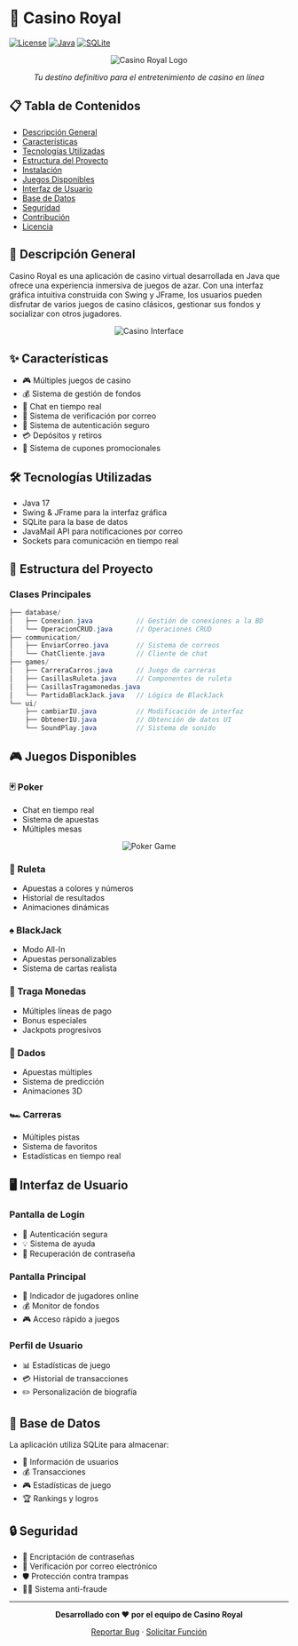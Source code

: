 # 🎰 Casino Royal

[![License](https://img.shields.io/badge/License-MIT-blue.svg)](LICENSE)
[![Java](https://img.shields.io/badge/Java-17-red.svg)](https://www.oracle.com/java/)
[![SQLite](https://img.shields.io/badge/SQLite-3.36-green.svg)](https://www.sqlite.org/)

<div align="center">
  <img src="/api/placeholder/800/400" alt="Casino Royal Logo">
  
  *Tu destino definitivo para el entretenimiento de casino en línea*
</div>

## 📋 Tabla de Contenidos

- [Descripción General](#-descripción-general)
- [Características](#-características)
- [Tecnologías Utilizadas](#-tecnologías-utilizadas)
- [Estructura del Proyecto](#-estructura-del-proyecto)
- [Instalación](#-instalación)
- [Juegos Disponibles](#-juegos-disponibles)
- [Interfaz de Usuario](#-interfaz-de-usuario)
- [Base de Datos](#-base-de-datos)
- [Seguridad](#-seguridad)
- [Contribución](#-contribución)
- [Licencia](#-licencia)

## 🎲 Descripción General

Casino Royal es una aplicación de casino virtual desarrollada en Java que ofrece una experiencia inmersiva de juegos de azar. Con una interfaz gráfica intuitiva construida con Swing y JFrame, los usuarios pueden disfrutar de varios juegos de casino clásicos, gestionar sus fondos y socializar con otros jugadores.

<div align="center">
  <img src="/api/placeholder/800/400" alt="Casino Interface">
</div>

## ✨ Características

- 🎮 Múltiples juegos de casino
- 💰 Sistema de gestión de fondos
- 💬 Chat en tiempo real
- 📧 Sistema de verificación por correo
- 🔐 Sistema de autenticación seguro
- 💳 Depósitos y retiros
- 🎁 Sistema de cupones promocionales

## 🛠 Tecnologías Utilizadas

- Java 17
- Swing & JFrame para la interfaz gráfica
- SQLite para la base de datos
- JavaMail API para notificaciones por correo
- Sockets para comunicación en tiempo real

## 📁 Estructura del Proyecto

### Clases Principales

```java
├── database/
│   ├── Conexion.java           // Gestión de conexiones a la BD
│   └── OperacionCRUD.java      // Operaciones CRUD
├── communication/
│   ├── EnviarCorreo.java       // Sistema de correos
│   └── ChatCliente.java        // Cliente de chat
├── games/
│   ├── CarreraCarros.java      // Juego de carreras
│   ├── CasillasRuleta.java     // Componentes de ruleta
│   ├── CasillasTragamonedas.java
│   └── PartidaBlackJack.java   // Lógica de BlackJack
└── ui/
    ├── cambiarIU.java          // Modificación de interfaz
    ├── ObtenerIU.java          // Obtención de datos UI
    └── SoundPlay.java          // Sistema de sonido
```

## 🎮 Juegos Disponibles

### 🃏 Poker

- Chat en tiempo real
- Sistema de apuestas
- Múltiples mesas

<div align="center">
  <img src="/api/placeholder/800/400" alt="Poker Game">
</div>

### 🎲 Ruleta

- Apuestas a colores y números
- Historial de resultados
- Animaciones dinámicas

### ♠️ BlackJack

- Modo All-In
- Apuestas personalizables
- Sistema de cartas realista

### 🎰 Traga Monedas

- Múltiples líneas de pago
- Bonus especiales
- Jackpots progresivos

### 🎲 Dados

- Apuestas múltiples
- Sistema de predicción
- Animaciones 3D

### 🏎 Carreras

- Múltiples pistas
- Sistema de favoritos
- Estadísticas en tiempo real

## 🖥 Interfaz de Usuario

### Pantalla de Login

- 🔑 Autenticación segura
- 💡 Sistema de ayuda
- 🔄 Recuperación de contraseña

### Pantalla Principal

- 👥 Indicador de jugadores online
- 💰 Monitor de fondos
- 🎮 Acceso rápido a juegos

### Perfil de Usuario

- 📊 Estadísticas de juego
- 💳 Historial de transacciones
- ✏️ Personalización de biografía

## 💾 Base de Datos

La aplicación utiliza SQLite para almacenar:

- 👤 Información de usuarios
- 💰 Transacciones
- 🎮 Estadísticas de juego
- 🏆 Rankings y logros

## 🔒 Seguridad

- 🔐 Encriptación de contraseñas
- 📧 Verificación por correo electrónico
- 🛡 Protección contra trampas
- 💂‍♂️ Sistema anti-fraude

---

<div align="center">
  
  **Desarrollado con ❤️ por el equipo de Casino Royal**
  
  [Reportar Bug](https://github.com/casino-royal/issues) · [Solicitar Función](https://github.com/casino-royal/issues)
</div>
